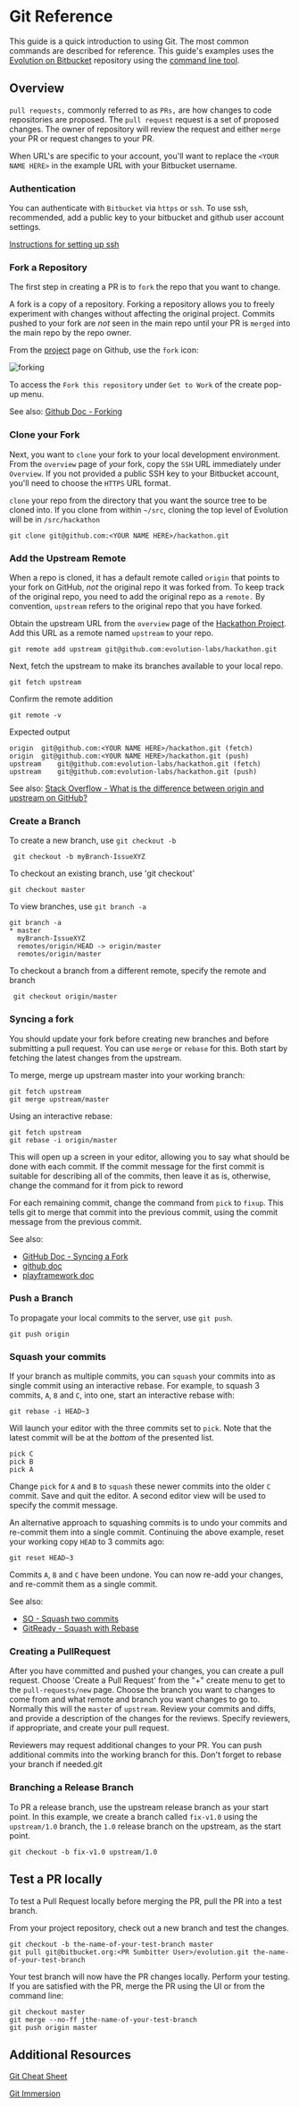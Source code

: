 # Git Reference

This guide is a quick introduction to using Git. The most common commands are
 described for reference. This guide's examples uses the [Evolution on Bitbucket](https://bitbucket.org/nx-team/evolution/src)
 repository using the [command line tool](https://help.github.com/articles/set-up-git/#setting-up-git). 

## Overview

`pull requests,` commonly referred to as `PRs,` are how changes to code repositories are proposed.
  The `pull request` request is a set of proposed changes. The owner of repository will review
  the request and either `merge` your PR or request changes to your PR.
  
When URL's are specific to your account, you'll want to replace the `<YOUR NAME HERE>` in the example URL 
 with your Bitbucket username.

### Authentication

You can authenticate with `Bitbucket` via `https` or `ssh`. To use ssh, recommended, add a public key
 to your bitbucket and github user account settings.
 
[Instructions for setting up ssh](/doc/setting-up-ssh.md)

### Fork a Repository 

The first step in creating a PR is to `fork` the repo that you want to change.

A fork is a copy of a repository. Forking a repository allows you to freely
 experiment with changes without affecting the original project. Commits pushed to your
 fork are _not_ seen in the main repo until your PR is `merged` into the main repo by the repo
 owner.

From the [project](https://github.com/evolution-labs/hackathon) page on Github,
 use the `fork` icon:
 
![forking](resources/fork-repository.jpeg)

 To access the `Fork this repository` under `Get to Work` of the create pop-up menu.

See also: [Github Doc - Forking](https://help.github.com/articles/fork-a-repo/)

### Clone your Fork

Next, you want to `clone` your fork to your local development environment.
 From the `overview` page of _your_ fork, copy the `SSH` URL immediately under `Overview`.
 If you not provided a public SSH key to your Bitbucket account, you'll need to choose
 the `HTTPS` URL format.

`clone` your repo from the directory that you want the source tree to be cloned into. If you clone
  from within `~/src`, cloning the top level of Evolution will be in `/src/hackathon`

``` 
git clone git@github.com:<YOUR NAME HERE>/hackathon.git
```

### Add the Upstream Remote

When a repo is cloned, it has a default remote called `origin` that points to your
 fork on GitHub, _not_ the original repo it was forked from.
To keep track of the original repo, you need to add the original repo as a `remote.`
By convention, `upstream` refers to the original repo that you have forked.

Obtain the upstream URL from the `overview` page of the
 [Hackathon Project](git@github.com:evolution-labs/hackathon.git).
 Add this URL as a remote named `upstream` to your repo.

```
git remote add upstream git@github.com:evolution-labs/hackathon.git
```

Next, fetch the upstream to make its branches available to your local repo.
```
git fetch upstream
```

Confirm the remote addition
```
git remote -v
```

Expected output
````
origin	git@github.com:<YOUR NAME HERE>/hackathon.git (fetch)
origin	git@github.com:<YOUR NAME HERE>/hackathon.git (push)
upstream	git@github.com:evolution-labs/hackathon.git (fetch)
upstream	git@github.com:evolution-labs/hackathon.git (push)
````

See also:
 [Stack Overflow - What is the difference between origin and upstream on GitHub?](https://stackoverflow.com/questions/9257533/what-is-the-difference-between-origin-and-upstream-on-github#9257901)

### Create a Branch

To create a new branch, use `git checkout -b`
```
 git checkout -b myBranch-IssueXYZ
```

To checkout an existing branch, use 'git checkout'
```
git checkout master
```

To view branches, use `git branch -a`
``` 
git branch -a
* master
  myBranch-IssueXYZ
  remotes/origin/HEAD -> origin/master
  remotes/origin/master

```

To checkout a branch from a different remote, specify the remote and branch
```
 git checkout origin/master
```

### Syncing a fork

You should update your fork before creating new branches and before submitting a pull request.
 You can use `merge` or `rebase` for this. Both start by fetching the latest changes from the upstream.  

To merge, merge up upstream master into your working branch:

```
git fetch upstream
git merge upstream/master
```

Using an interactive rebase:

```
git fetch upstream
git rebase -i origin/master
```

This will open up a screen in your editor, allowing you to say what should be done with each commit.
 If the commit message for the first commit is suitable for describing all of the commits, then leave it as is,
 otherwise, change the command for it from pick to reword

For each remaining commit, change the command from `pick` to `fixup`. This tells git to merge that commit into the
 previous commit, using the commit message from the previous commit.

See also:
  * [GitHub Doc - Syncing a Fork](https://help.github.com/articles/syncing-a-fork/)
  * [github doc](https://help.github.com/articles/syncing-a-fork)
  * [playframework doc](https://playframework.com/documentation/2.6.x/WorkingWithGit)

### Push a Branch 
 
To propagate your local commits to the server, use `git push`. 

```
git push origin
```

### Squash your commits

If your branch as multiple commits, you can `squash` your commits into as single commit using an interactive rebase.
 For example, to squash 3 commits, `A`, `B` and `C`, into one, start an interactive rebase with:

```
git rebase -i HEAD~3
```

Will launch your editor with the three commits set to `pick`. Note that the latest commit will be at
 the _bottom_ of the presented list.
```
pick C
pick B
pick A
```

Change `pick` for `A` and `B` to `squash` these newer commits into the older `C` commit.
 Save and quit the editor. A second editor view will be used to specify the commit message.
 
An alternative approach to squashing commits is to undo your commits and re-commit them into a single commit.
 Continuing the above example, reset your working copy `HEAD` to 3 commits ago:
```
git reset HEAD~3
``` 

Commits `A`, `B` and `C` have been undone. You can now re-add your changes, and re-commit them as a single commit.

See also:
 * [SO - Squash two commits](https://stackoverflow.com/questions/2563632/how-can-i-merge-two-commits-into-one)
 * [GitReady - Squash with Rebase](http://gitready.com/advanced/2009/02/10/squashing-commits-with-rebase.html)

### Creating a PullRequest

After you have committed and pushed your changes, you can create a pull request. Choose 'Create a Pull Request' from
the "+" create menu to get to the `pull-requests/new` page. Choose the branch you want to changes to come from and what
remote and branch you want changes to go to. Normally this will the `master` of `upstream`. Review your commits and diffs,
and provide a description of the changes for the reviews. Specify reviewers, if appropriate, and create your pull request.

Reviewers may request additional changes to your PR. You can push additional commits into the working branch for this.
 Don't forget to rebase your branch if needed.git 

### Branching a Release Branch

To PR a release branch, use the upstream release branch as your start point.
 In this example, we create a branch called `fix-v1.0` using the `upstream/1.0` branch,
 the `1.0` release branch on the upstream, as the start point.
 
``` 
git checkout -b fix-v1.0 upstream/1.0
```

## Test a PR locally

To test a Pull Request locally before merging the PR, pull the PR into a test branch.

From your project repository, check out a new branch and test the changes.

```
git checkout -b the-name-of-your-test-branch master
git pull git@bitbucket.org:<PR Sumbitter User>/evolution.git the-name-of-your-test-branch
```

Your test branch will now have the PR changes locally. Perform your testing.
If you are satisfied with the PR, merge the PR using the UI or from the command line:

```
git checkout master
git merge --no-ff jthe-name-of-your-test-branch
git push origin master
```

## Additional Resources

[Git Cheat Sheet](http://www.ndpsoftware.com/git-cheatsheet.html)

[Git Immersion](http://gitimmersion.com/)
